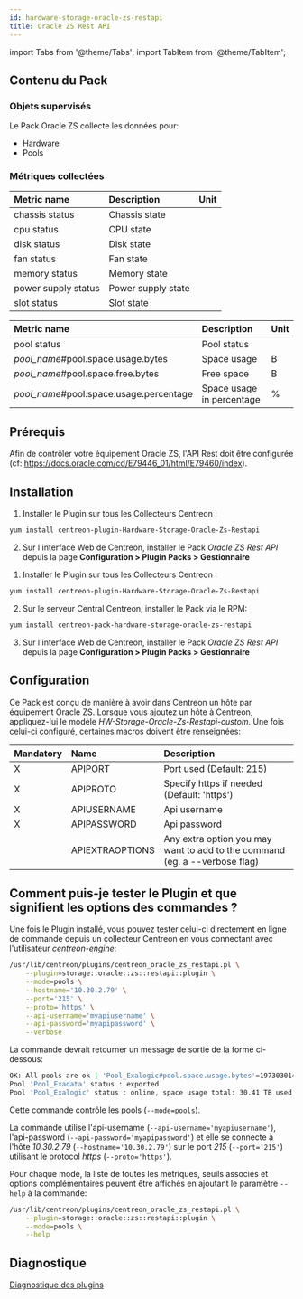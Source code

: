 ```yaml
---
id: hardware-storage-oracle-zs-restapi
title: Oracle ZS Rest API
---
```

import Tabs from '@theme/Tabs';
import TabItem from '@theme/TabItem';


## Contenu du Pack

### Objets supervisés

Le Pack Oracle ZS collecte les données pour:
* Hardware
* Pools

### Métriques collectées

<Tabs groupId="sync">
<TabItem value="Hardware" label="Hardware">

| Metric name         | Description        | Unit  |
| :------------------ | :----------------- | :---- |
| chassis status      | Chassis state      |       |
| cpu status          | CPU state          |       |
| disk status         | Disk state         |       |
| fan status          | Fan state          |       |
| memory status       | Memory state       |       |
| power supply status | Power supply state |       |
| slot status         | Slot state         |       |

</TabItem>
<TabItem value="Pools" label="Pools">

| Metric name                              | Description               | Unit  |
| :--------------------------------------- | :------------------------ | :---- |
| pool status                              | Pool status               |       |
| *pool\_name*#pool.space.usage.bytes      | Space usage               | B     |
| *pool\_name*#pool.space.free.bytes       | Free space                | B     |
| *pool\_name*#pool.space.usage.percentage | Space usage in percentage | %     |

</TabItem>
</Tabs>

## Prérequis

Afin de contrôler votre équipement Oracle ZS, l'API Rest doit être configurée (cf: https://docs.oracle.com/cd/E79446_01/html/E79460/index).

## Installation

<Tabs groupId="sync">
<TabItem value="Online License" label="Online License">

1. Installer le Plugin sur tous les Collecteurs Centreon :

```bash
yum install centreon-plugin-Hardware-Storage-Oracle-Zs-Restapi
```

2. Sur l'interface Web de Centreon, installer le Pack *Oracle ZS Rest API* depuis la page **Configuration > Plugin Packs > Gestionnaire**

</TabItem>
<TabItem value="Offline License" label="Offline License">

1. Installer le Plugin sur tous les Collecteurs Centreon :

```bash
yum install centreon-plugin-Hardware-Storage-Oracle-Zs-Restapi
```

2. Sur le serveur Central Centreon, installer le Pack via le RPM:

```bash
yum install centreon-pack-hardware-storage-oracle-zs-restapi
```

3. Sur l'interface Web de Centreon, installer le Pack *Oracle ZS Rest API* depuis la page **Configuration > Plugin Packs > Gestionnaire**

</TabItem>
</Tabs>

## Configuration

Ce Pack est conçu de manière à avoir dans Centreon un hôte par équipement Oracle ZS.
Lorsque vous ajoutez un hôte à Centreon, appliquez-lui le modèle *HW-Storage-Oracle-Zs-Restapi-custom*. 
Une fois celui-ci configuré, certaines macros doivent être renseignées:

| Mandatory | Name            | Description                                                                |
| :-------- | :-------------- | :------------------------------------------------------------------------- |
| X         | APIPORT         | Port used (Default: 215)                                                   |
| X         | APIPROTO        | Specify https if needed (Default: 'https')                                 |
| X         | APIUSERNAME     | Api username                                                               |
| X         | APIPASSWORD     | Api password                                                               |
|           | APIEXTRAOPTIONS | Any extra option you may want to add to the command (eg. a --verbose flag) |

## Comment puis-je tester le Plugin et que signifient les options des commandes ?

Une fois le Plugin installé, vous pouvez tester celui-ci directement en ligne de commande
depuis un collecteur Centreon en vous connectant avec l'utilisateur *centreon-engine*:

```bash
/usr/lib/centreon/plugins/centreon_oracle_zs_restapi.pl \
    --plugin=storage::oracle::zs::restapi::plugin \
    --mode=pools \
    --hostname='10.30.2.79' \
    --port='215' \
    --proto='https' \
    --api-username='myapiusername' \
    --api-password='myapipassword' \
    --verbose
```

La commande devrait retourner un message de sortie de la forme ci-dessous:

```bash
OK: All pools are ok | 'Pool_Exalogic#pool.space.usage.bytes'=19730301416448B;;;0;33432025432064 'Pool_Exalogic#pool.space.free.bytes'=13176557201408B;;;0;33432025432064 'Pool_Exalogic#pool.space.usage.percentage'=59.02%;;;0;100
Pool 'Pool_Exadata' status : exported
Pool 'Pool_Exalogic' status : online, space usage total: 30.41 TB used: 17.94 TB (59.02%) free: 11.98 TB (39.41%)
```

Cette commande contrôle les pools (```--mode=pools```).

La commande utilise l'api-username (```--api-username='myapiusername'```), l'api-password (```--api-password='myapipassword'```)
et elle se connecte à l'hôte _10.30.2.79_ (```--hostname='10.30.2.79'```) sur le port _215_ (```--port='215'```) utilisant le protocol _https_ (```--proto='https'```).

Pour chaque mode, la liste de toutes les métriques, seuils associés et options complémentaires peuvent être affichés
en ajoutant le paramètre ```--help``` à la commande:

```bash
/usr/lib/centreon/plugins/centreon_oracle_zs_restapi.pl \
    --plugin=storage::oracle::zs::restapi::plugin \
    --mode=pools \
    --help
```

## Diagnostique

[Diagnostique des plugins](../tutorials/troubleshooting-plugins.md#http-and-api-checks)
